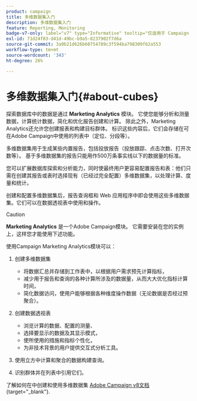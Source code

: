 ```yaml
---
product: campaign
title: 多维数据集入门
description: 多维数据集入门
feature: Reporting, Monitoring
badge-v7-only: label="v7" type="Informative" tooltip="仅适用于 Campaign Classic v7"
exl-id: 71d24f03-d41d-49bc-b9a5-8237902f7d6a
source-git-commit: 3a9b21d626b60754789c3f594ba798309f62a553
workflow-type: tm+mt
source-wordcount: '343'
ht-degree: 26%

---
```


# 多维数据集入门{#about-cubes}



探索数据库中的数据是通过 **Marketing Analytics** 模块。 它使您能够分析和测量数据，计算统计数据，简化和优化报告创建和计算。 除此之外，Marketing Analytics还允许您创建报表和构建目标群体。 标识这些内容后，它们会存储在可在Adobe Campaign中使用的列表中（定位、分段等）。

多维数据集用于生成某些内置报告，包括投放报告（投放跟踪、点击次数、打开次数等）。 基于多维数据集的报告只能用作500万条事实线以下的数据量的标准。

您可以扩展数据库探索和分析能力，同时使最终用户更容易配置报告和表：他们只需在创建其报告或表时选择现有（已经过完全配置）多维数据集，以处理计算、度量和统计。

创建和配置多维数据集后，报告查询框和 Web 应用程序中即会使用这些多维数据集。它们可以在数据透视表中使用和操作。

>[!CAUTION]
>
>**Marketing Analytics** 是一个Adobe Campaign模块。 它需要安装在您的实例上，这样您才能使用下述功能。

使用Campaign Marketing Analytics模块可以：

1. 创建多维数据集

   * 将数据汇总并存储到工作表中，以根据用户需求预先计算指标，
   * 减少用于报告和查询的各种计算所涉及的数据量，从而大大优化指标计算时间，
   * 简化数据访问，使用户能够根据各种维度操作数据（无论数据是否经过预聚合）。

1. 创建数据透视表

   * 浏览计算的数据、配置的测量、
   * 选择要显示的数据及其显示模式，
   * 使所使用的措施和指标个性化，
   * 为非技术背景的用户提供交互式分析工具。

1. 使用立方中计算和聚合的数据构建查询。
1. 识别群体并在列表中引用它们。

了解如何在中创建和使用多维数据集 [Adobe Campaign v8文档](https://experienceleague.adobe.com/docs/campaign/campaign-v8/analytics/reports/cubes/gs-cubes.html?lang=zh-Hans){target="_blank"}.
